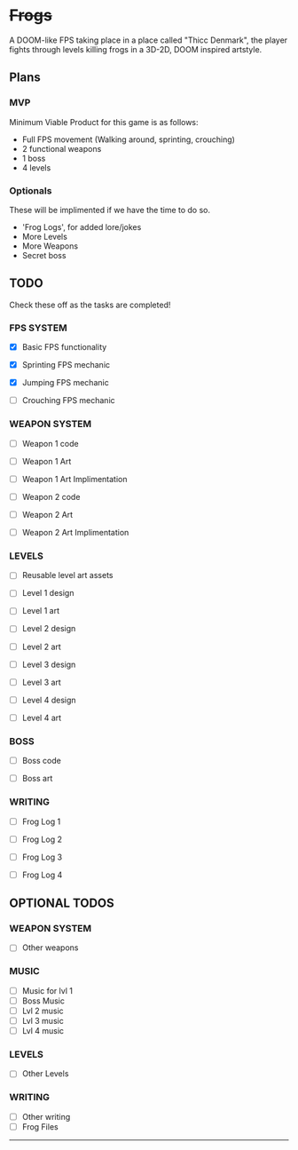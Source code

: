 # ~~Frogs~~

A DOOM-like FPS taking place in a place called "Thicc Denmark", the player fights through levels killing frogs in a 3D-2D, DOOM inspired artstyle. 

## Plans

### MVP

Minimum Viable Product for this game is as follows:

* Full FPS movement (Walking around, sprinting, crouching)
* 2 functional weapons
* 1 boss
* 4 levels

### Optionals

These will be implimented if we have the time to do so.

* 'Frog Logs', for added lore/jokes
* More Levels
* More Weapons
* Secret boss

## TODO

Check these off as the tasks are completed!

### FPS SYSTEM
- [x] Basic FPS functionality
- [x] Sprinting FPS mechanic
- [x] Jumping FPS mechanic
- [ ] Crouching FPS mechanic


### WEAPON SYSTEM
- [ ] Weapon 1 code 
- [ ] Weapon 1 Art
- [ ] Weapon 1 Art Implimentation
- [ ] Weapon 2 code 
- [ ] Weapon 2 Art
- [ ] Weapon 2 Art Implimentation


### LEVELS
- [ ] Reusable level art assets
- [ ] Level 1 design
- [ ] Level 1 art
- [ ] Level 2 design
- [ ] Level 2 art
- [ ] Level 3 design
- [ ] Level 3 art
- [ ] Level 4 design
- [ ] Level 4 art


### BOSS
- [ ] Boss code
- [ ] Boss art


### WRITING
- [ ] Frog Log 1
- [ ] Frog Log 2
- [ ] Frog Log 3
- [ ] Frog Log 4


## OPTIONAL TODOS

### WEAPON SYSTEM
- [ ] Other weapons

### MUSIC
- [ ] Music for lvl 1
- [ ] Boss Music 
- [ ] Lvl 2 music
- [ ] Lvl 3 music
- [ ] Lvl 4 music

### LEVELS
- [ ] Other Levels


### WRITING
- [ ] Other writing
- [ ] Frog Files

---
